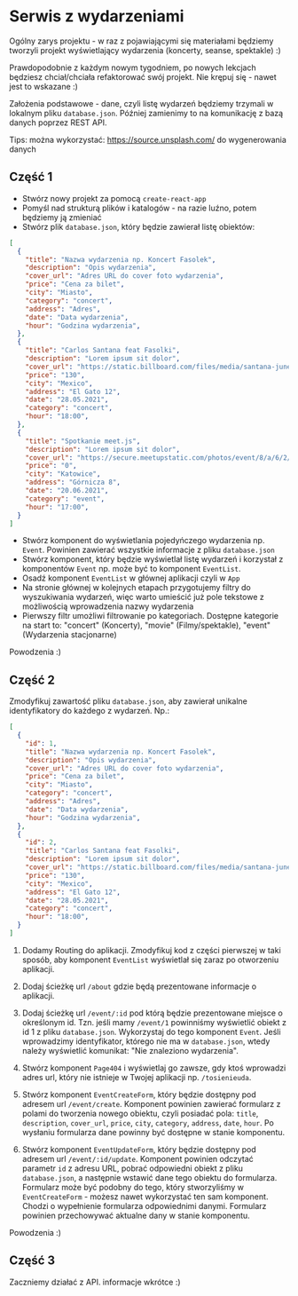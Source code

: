 # Serwis z wydarzeniami

Ogólny zarys projektu - w raz z pojawiającymi się materiałami będziemy tworzyli projekt wyświetlający wydarzenia (koncerty, seanse, spektakle) :)

Prawdopodobnie z każdym nowym tygodniem, po nowych lekcjach będziesz chciał/chciała refaktorować swój projekt. Nie krępuj się - nawet jest to wskazane :)

Założenia podstawowe - dane, czyli listę wydarzeń będziemy trzymali w lokalnym pliku `database.json`. Później zamienimy to na komunikację z bazą danych poprzez REST API.

Tips: można wykorzystać: https://source.unsplash.com/ do wygenerowania danych

## Część 1

* Stwórz nowy projekt za pomocą `create-react-app`
* Pomyśl nad strukturą plików i katalogów - na razie luźno, potem będziemy ją zmieniać
* Stwórz plik `database.json`, który będzie zawierał listę obiektów:

```json
[
  {
    "title": "Nazwa wydarzenia np. Koncert Fasolek",
    "description": "Opis wydarzenia",
    "cover_url": "Adres URL do cover foto wydarzenia",
    "price": "Cena za bilet",
    "city": "Miasto",
    "category": "concert",
    "address": "Adres",
    "date": "Data wydarzenia",
    "hour": "Godzina wydarzenia",
  },
  {
    "title": "Carlos Santana feat Fasolki",
    "description": "Lorem ipsum sit dolor",
    "cover_url": "https://static.billboard.com/files/media/santana-june-20-2019-billboard-1548-1024x677.jpg",
    "price": "130",
    "city": "Mexico",
    "address": "El Gato 12",
    "date": "28.05.2021",
    "category": "concert",
    "hour": "18:00",
  },
  {
    "title": "Spotkanie meet.js",
    "description": "Lorem ipsum sit dolor",
    "cover_url": "https://secure.meetupstatic.com/photos/event/8/a/6/2/600_472835426.jpeg",
    "price": "0",
    "city": "Katowice",
    "address": "Górnicza 8",
    "date": "20.06.2021",
    "category": "event",
    "hour": "17:00",
  }
]

```

* Stwórz komponent do wyświetlania pojedyńczego wydarzenia np. `Event`. Powinien zawierać wszystkie informacje z pliku `database.json`
* Stwórz komponent, który będzie wyświetlał listę wydarzeń i korzystał z komponentów `Event` np. może być to komponent `EventList`.
* Osadź komponent `EventList` w głównej aplikacji czyli w `App`
* Na stronie głównej w kolejnych etapach przygotujemy filtry do wyszukiwania wydarzeń, więc warto umieścić już pole tekstowe z możliwością wprowadzenia nazwy wydarzenia
* Pierwszy filtr umożliwi filtrowanie po kategoriach. Dostępne kategorie na start to: "concert" (Koncerty), "movie" (Filmy/spektakle), "event" (Wydarzenia stacjonarne)

Powodzenia :)

## Część 2
Zmodyfikuj zawartość pliku `database.json`, aby zawierał unikalne identyfikatory do każdego z wydarzeń. Np.:


```json
[
  {
    "id": 1,
    "title": "Nazwa wydarzenia np. Koncert Fasolek",
    "description": "Opis wydarzenia",
    "cover_url": "Adres URL do cover foto wydarzenia",
    "price": "Cena za bilet",
    "city": "Miasto",
    "category": "concert",
    "address": "Adres",
    "date": "Data wydarzenia",
    "hour": "Godzina wydarzenia",
  },
  {
    "id": 2,
    "title": "Carlos Santana feat Fasolki",
    "description": "Lorem ipsum sit dolor",
    "cover_url": "https://static.billboard.com/files/media/santana-june-20-2019-billboard-1548-1024x677.jpg",
    "price": "130",
    "city": "Mexico",
    "address": "El Gato 12",
    "date": "28.05.2021",
    "category": "concert",
    "hour": "18:00",
  }
]
```

1. Dodamy Routing do aplikacji. Zmodyfikuj kod z części pierwszej w taki sposób, aby komponent `EventList` wyświetlał się zaraz po otworzeniu aplikacji.

1. Dodaj ścieżkę url `/about` gdzie będą prezentowane informacje o aplikacji.

1. Dodaj ścieżkę url `/event/:id` pod którą będzie prezentowane miejsce o określonym id. Tzn. jeśli mamy `/event/1` powinniśmy wyświetlić obiekt z id 1 z pliku `database.json`. Wykorzystaj do tego komponent `Event`. Jeśli wprowadzimy identyfikator, którego nie ma w `database.json`, wtedy należy wyświetlić komunikat: "Nie znaleziono wydarzenia".

1. Stwórz komponent `Page404` i wyświetlaj go zawsze, gdy ktoś wprowadzi adres url, który nie istnieje w Twojej aplikacji np. `/tosienieuda`.

1. Stwórz komponent `EventCreateForm`, który będzie dostępny pod adresem url `/event/create`. Komponent powinien zawierać formularz z polami do tworzenia nowego obiektu, czyli posiadać pola: `title`, `description`, `cover_url`, `price`, `city`, `category`, `address`, `date`, `hour`. Po wysłaniu formularza dane powinny być dostępne w stanie komponentu.

1. Stwórz komponent `EventUpdateForm`, który będzie dostępny pod adresem url `/event/:id/update`. Komponent powinien odczytać parametr `id` z adresu URL, pobrać odpowiedni obiekt z pliku `database.json`, a następnie wstawić dane tego obiektu do formularza. Formularz może być podobny do tego, który stworzyliśmy w `EventCreateForm` - możesz nawet wykorzystać ten sam komponent. Chodzi o wypełnienie formularza odpowiednimi danymi. Formularz powinien przechowywać aktualne dany w stanie komponentu.


Powodzenia :)

## Część 3
Zaczniemy działać z API. informacje wkrótce :)